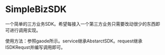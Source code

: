 # SimpleBizSDK
一个简单的三方业务SDK。希望每接入一个第三方业务只需要改动很少的东西即可进行调用实现。

使用方法：参照gaode所示。service继承AbstarctSDK。request继承ISDKRequst并编写调用即可。
